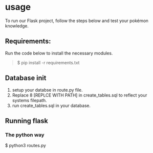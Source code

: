 # usage
To run our Flask project, follow the steps below and test your pokémon knowledge.

## Requirements:
Run the code below to install the necessary modules.

>$ pip install -r requirements.txt

## Database init
1. setup your databse in route.py file.
2. Replace 8 [REPLCE WITH PATH] in create_tables.sql to reflect your systems filepath.
2. run create_tables.sql in your database.

## Running flask
### The python way

$ python3 routes.py

